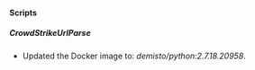 
#### Scripts
##### CrowdStrikeUrlParse
- Updated the Docker image to: *demisto/python:2.7.18.20958*.
